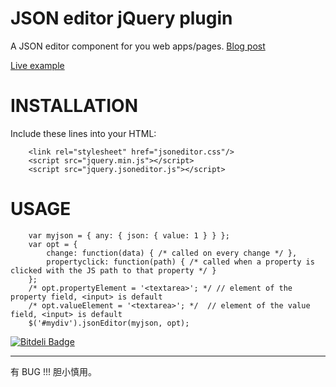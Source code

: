 JSON editor jQuery plugin
=========================

A JSON editor component for you web apps/pages.
[Blog post](http://www.daviddurman.com)

[Live example](http://www.daviddurman.com/flexi-json-editor/jsoneditor.html)


INSTALLATION
============

Include these lines into your HTML:

        <link rel="stylesheet" href="jsoneditor.css"/>
        <script src="jquery.min.js"></script>
        <script src="jquery.jsoneditor.js"></script>


USAGE
=====


        var myjson = { any: { json: { value: 1 } } };
        var opt = { 
            change: function(data) { /* called on every change */ },
            propertyclick: function(path) { /* called when a property is clicked with the JS path to that property */ }
        };
        /* opt.propertyElement = '<textarea>'; */ // element of the property field, <input> is default
        /* opt.valueElement = '<textarea>'; */  // element of the value field, <input> is default
        $('#mydiv').jsonEditor(myjson, opt);


[![Bitdeli Badge](https://d2weczhvl823v0.cloudfront.net/DavidDurman/flexijsoneditor/trend.png)](https://bitdeli.com/free "Bitdeli Badge")


-------------------------------------
有 BUG !!! 胆小慎用。